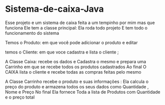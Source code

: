 # Sistema-de-caixa-Java
Esse projeto e um sistema de caixa feita a um tempinho por mim mas que funciona
Ele tem a classe principal: Ela roda todo projeto  E tem todo o funcionamento do sistema


Temos o Produto: em que você pode adicionar o produto e editar 

temos o Cliente: em que voce cadastra e lista o cliente ;

A Classe Caixa: recebe os dados e Cadastra o mesmo e prepara uma Carrinho em  que se recebe todos os produtos cadastrados
Ao final O CAIXA lista o cliente e recebe todas as compras feitas pelo mesmo

A Classe Carrinho recebe o produto e suas informações : Ela calcula o preço do produto e armazena todos os seus dados como Quantidade , Nome e Preço 
No final Ela fornece Toda a lista de Produtos com Quantidade e o preço total 
